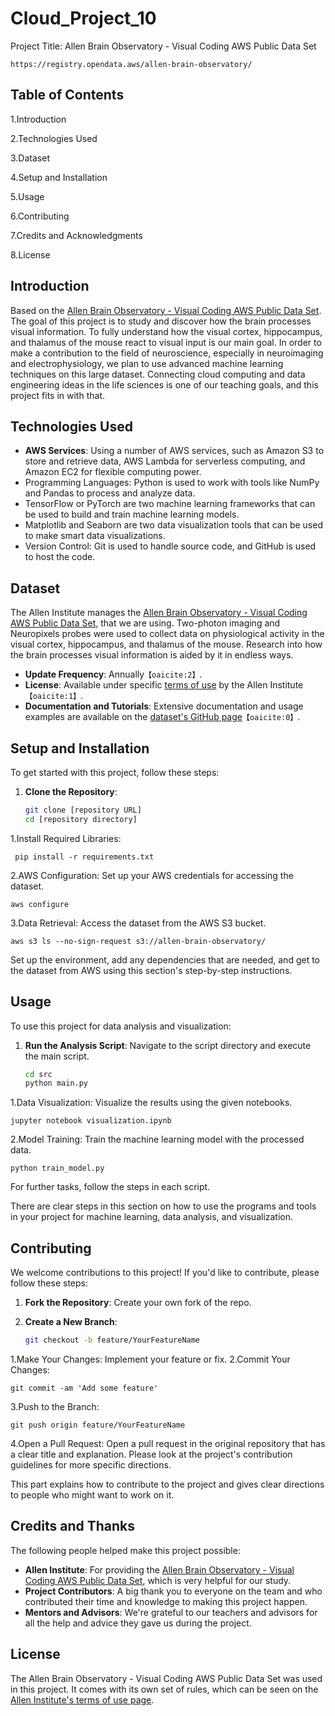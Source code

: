 # Cloud_Project_10
Project Title: Allen Brain Observatory - Visual Coding AWS Public Data Set
            
    https://registry.opendata.aws/allen-brain-observatory/

## Table of Contents

1.Introduction

2.Technologies Used

3.Dataset

4.Setup and Installation

5.Usage

6.Contributing

7.Credits and Acknowledgments

8.License

## Introduction
Based on the  [Allen Brain Observatory - Visual Coding AWS Public Data Set](https://registry.opendata.aws/allen-brain-observatory/). The goal of this project is to study and discover how the brain processes visual information. To fully understand how the visual cortex, hippocampus, and thalamus of the mouse react to visual input is our main goal. In order to make a contribution to the field of neuroscience, especially in neuroimaging and electrophysiology, we plan to use advanced machine learning techniques on this large dataset. Connecting cloud computing and data engineering ideas in the life sciences is one of our teaching goals, and this project fits in with that.
## Technologies Used
- **AWS Services**: Using a number of AWS services, such as Amazon S3 to store and retrieve data, AWS Lambda for serverless computing, and Amazon EC2 for flexible computing power.
- Programming Languages: Python is used to work with tools like NumPy and Pandas to process and analyze data.
- TensorFlow or PyTorch are two machine learning frameworks that can be used to build and train machine learning models.
- Matplotlib and Seaborn are two data visualization tools that can be used to make smart data visualizations.
- Version Control: Git is used to handle source code, and GitHub is used to host the code.
## Dataset
The Allen Institute manages the [Allen Brain Observatory - Visual Coding AWS Public Data Set](https://registry.opendata.aws/allen-brain-observatory/), that we are using. Two-photon imaging and Neuropixels probes were used to collect data on physiological activity in the visual cortex, hippocampus, and thalamus of the mouse. Research into how the brain processes visual information is aided by it in endless ways.
 
- **Update Frequency**: Annually&#8203;``【oaicite:2】``&#8203;.
- **License**: Available under specific [terms of use](http://www.alleninstitute.org/legal/terms-use/) by the Allen Institute&#8203;``【oaicite:1】``&#8203;.
- **Documentation and Tutorials**: Extensive documentation and usage examples are available on the [dataset's GitHub page](https://github.com/AllenInstitute/AllenSDK/wiki/Use-the-Allen-Brain-Observatory-%E2%80%93-Visual-Coding-on-AWS)&#8203;``【oaicite:0】``&#8203;.
## Setup and Installation
To get started with this project, follow these steps:

1. **Clone the Repository**:
   ```bash
   git clone [repository URL]
   cd [repository directory]
1.Install Required Libraries:

     pip install -r requirements.txt  
2.AWS Configuration:
Set up your AWS credentials for accessing the dataset.

    aws configure
3.Data Retrieval:
Access the dataset from the AWS S3 bucket.

    aws s3 ls --no-sign-request s3://allen-brain-observatory/
Set up the environment, add any dependencies that are needed, and get to the dataset from AWS using this section's step-by-step instructions.
## Usage
To use this project for data analysis and visualization:

1. **Run the Analysis Script**:
   Navigate to the script directory and execute the main script.
   ```bash
   cd src
   python main.py
1.Data Visualization:
Visualize the results using the given notebooks.

    jupyter notebook visualization.ipynb
2.Model Training:
Train the machine learning model with the processed data.

    python train_model.py
For further tasks, follow the steps in each script.

There are clear steps in this section on how to use the programs and tools in your project for machine learning, data analysis, and visualization.
## Contributing
We welcome contributions to this project! If you'd like to contribute, please follow these steps:

1. **Fork the Repository**:
   Create your own fork of the repo.

2. **Create a New Branch**:
   ```bash
   git checkout -b feature/YourFeatureName
1.Make Your Changes:
Implement your feature or fix.
2.Commit Your Changes:
              
    git commit -am 'Add some feature'
3.Push to the Branch:

    git push origin feature/YourFeatureName
4.Open a Pull Request:
Open a pull request in the original repository that has a clear title and explanation.
Please look at the project's contribution guidelines for more specific directions.

This part explains how to contribute to the project and gives clear directions to people who might want to work on it.
## Credits and Thanks
The following people helped make this project possible:

- **Allen Institute**: For providing the [Allen Brain Observatory - Visual Coding AWS Public Data Set](https://registry.opendata.aws/allen-brain-observatory/), which is very helpful for our study. 
- **Project Contributors**: A big thank you to everyone on the team and who contributed their time and knowledge to making this project happen.
- **Mentors and Advisors**: We're grateful to our teachers and advisors for all the help and advice they gave us during the project.
## License

The Allen Brain Observatory - Visual Coding AWS Public Data Set was used in this project. It comes with its own set of rules, which can be seen on the [Allen Institute's terms of use page](http://www.alleninstitute.org/legal/terms-use/).




